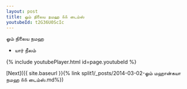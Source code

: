 ```yaml
---
layout: post
title: ஓம் நிலைய நமஹ ௧௧ டைம்ஸ்
youtubeId: t2G36U0ScIc
---
```

 
 
 ஓம் நிலைய நமஹ  
 
 -  யார் நீலம் 
 
  
 
  
 
 
 
 
 
 


{% include youtubePlayer.html id=page.youtubeId %}
 
[Next]({{ site.baseurl }}{% link  split1/_posts/2014-03-02-ஓம் மஹான்கயா நமஹ ௧௧ டைம்ஸ்.md%})
 
